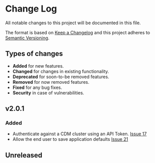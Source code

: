 # Change Log

All notable changes to this project will be documented in this file.

The format is based on [Keep a Changelog](http://keepachangelog.com/)
and this project adheres to [Semantic Versioning](http://semver.org/).

## Types of changes

* **Added** for new features.
* **Changed** for changes in existing functionality.
* **Deprecated** for soon-to-be removed features.
* **Removed** for now removed features.
* **Fixed** for any bug fixes.
* **Security** in case of vulnerabilities.

## v2.0.1

### Added

* Authenticate against a CDM cluster using an API Token. [Issue 17](https://github.com/rubrikinc/graphql-playground/issues/17) 
* Allow the end user to save application defaults [Issue 21](https://github.com/rubrikinc/graphql-playground/issues/21)

## Unreleased

